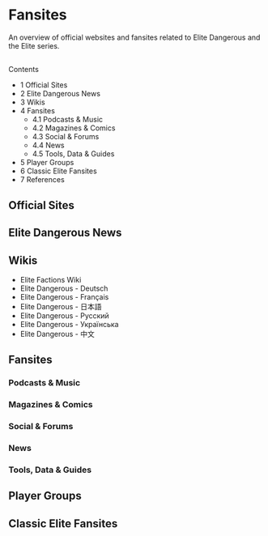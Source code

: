 # Fansites
An overview of official websites and fansites related to Elite Dangerous and the Elite series.

## 

Contents

- 1 Official Sites
- 2 Elite Dangerous News
- 3 Wikis
- 4 Fansites
    - 4.1 Podcasts & Music
    - 4.2 Magazines & Comics
    - 4.3 Social & Forums
    - 4.4 News
    - 4.5 Tools, Data & Guides
- 5 Player Groups
- 6 Classic Elite Fansites
- 7 References

## Official Sites

## Elite Dangerous News

## Wikis

- Elite Factions Wiki
- Elite Dangerous - Deutsch
- Elite Dangerous - Français
- Elite Dangerous - 日本語
- Elite Dangerous - Русский
- Elite Dangerous - Українська
- Elite Dangerous - 中文

## Fansites

### Podcasts & Music

### Magazines & Comics

### Social & Forums

### News

### Tools, Data & Guides

## Player Groups

## Classic Elite Fansites